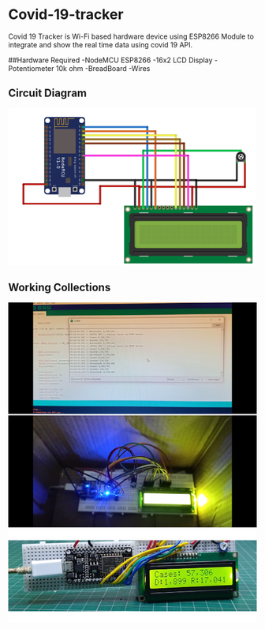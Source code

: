 # Covid-19-tracker
Covid 19 Tracker is Wi-Fi based hardware device using ESP8266 Module to integrate and show the real time data using covid 19 API. 

##Hardware Required
-NodeMCU ESP8266
-16x2 LCD Display
-Potentiometer 10k ohm
-BreadBoard
-Wires

## Circuit Diagram
![Circuit Diagram](https://github.com/TauqeerAhmad5201/Covid-19-tracker/blob/main/ckt-diagram.png?raw=true)

## Working Collections 

![collecting data](https://github.com/TauqeerAhmad5201/Covid-19-tracker/blob/main/images/Working1.jpg?raw=true)
![Some_highlights](https://github.com/TauqeerAhmad5201/Covid-19-tracker/blob/main/images/Working2.jpg?raw=true)
![Output](https://github.com/TauqeerAhmad5201/Covid-19-tracker/blob/main/images/working3.png?raw=true)
